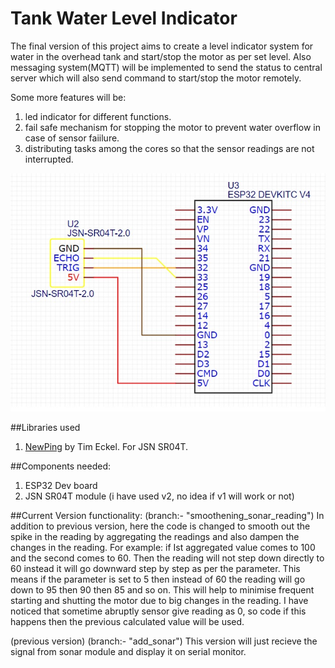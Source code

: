 # Tank Water Level Indicator

The final version of this project aims to create a level indicator system for water in the overhead tank and start/stop the motor as per set level. Also messaging system(MQTT) will be implemented to send the status to central server which will also send command to start/stop the motor remotely. 

Some more features will be:
1. led indicator for different functions.
2. fail safe mechanism for stopping the motor to prevent water overflow in case of sensor faiilure.
3. distributing tasks among the cores so that the sensor readings are not interrupted.

![Alt text](Circuit_Diagram.jpg?raw=true "Circuit diagram")

##Libraries used
1. [NewPing](https://bitbucket.org/teckel12/arduino-new-ping/wiki/Home) by Tim Eckel. For JSN SR04T.

##Components needed:
1. ESP32 Dev board
2. JSN SR04T module (i have used v2, no idea if v1 will work or not)

##Current Version functionality:
(branch:- "smoothening_sonar_reading")
In addition to previous version, here the code is changed to smooth out the spike in the reading by aggregating the readings and also dampen the changes in the reading. 
For example: if Ist aggregated value comes to 100 and the second comes to 60. Then the reading will not step down directly to 60 instead it will go downward step by step as per the parameter. This means if the parameter is set to 5 then instead of 60 the reading will go down to 95 then 90 then 85 and so on. This will help to minimise frequent starting and shutting the motor due to big changes in the reading. I have noticed that sometime abruptly sensor give reading as 0, so code if this happens then the previous calculated value will be used.


(previous version)
(branch:- "add_sonar")
This version will just recieve the signal from sonar module and display it on serial monitor.
